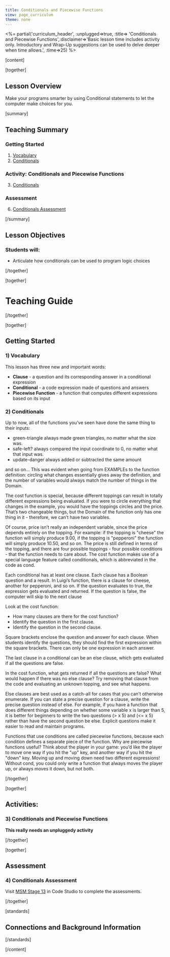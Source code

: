 ```yaml
---
title: Conditionals and Piecewise Functions
view: page_curriculum
theme: none
---
```



<%= partial('curriculum_header', :unplugged=>true, :title=> 'Conditionals and Piecewise Functions',:disclaimer=>'Basic lesson time includes activity only. Introductory and Wrap-Up suggestions can be used to delve deeper when time allows.', :time=>25) %>

[content]

[together]

## Lesson Overview
Make your programs smarter by using Conditional statements to let the computer make choices for you.

[summary]

## Teaching Summary
### **Getting Started**
 
1) [Vocabulary](#Vocab)
2) [Conditionals](#GetStarted)  

### **Activity: Conditionals and Piecewise Functions**  

3) [Conditionals](#Activity1)   

### **Assessment**
6) [Conditionals Assessment](#Assessment)

[/summary]

## Lesson Objectives 
### Students will:
- Articulate how conditionals can be used to program logic choices

[/together]

[together]

# Teaching Guide
[/together]

[together]

## Getting Started


### <a name="Vocab"></a> 1) Vocabulary
This lesson has three new and important words:<br/>

- **Clause** - a question and its corresponding answer in a conditional expression
- **Conditional** - a code expression made of questions and answers
- **Piecewise Function** - a function that computes different expressions based on its input

### <a name="GetStarted"></a> 2) Conditionals

Up to now, all of the functions you’ve seen have done the same thing to their inputs:

- green-triangle always made green triangles, no matter what the size was.
- safe-left? always compared the input coordinate to 0, no matter what that input was.
- update-danger always added or subtracted the same amount

and so on...
This was evident when going from EXAMPLEs to the function definition: circling what changes essentially gives away the definition, and the number of variables would always match the number of things in the Domain.

The cost function is special, because different toppings can result in totally different expressions being evaluated. If you were to circle everything that changes in the example, you would have the toppings circles and the price. That’s two changeable things, but the Domain of the function only has one thing in it - therefore, we can’t have two variables.

Of course, price isn’t really an independent variable, since the price depends entirely on the topping. For example: if the topping is "cheese" the function will simply produce 9.00, if the topping is "pepperoni" the function will simply produce 10.50, and so on. The price is still defined in terms of the topping, and there are four possible toppings - four possible conditions - that the function needs to care about. The cost function makes use of a special language feature called conditionals, which is abbreviated in the code as cond.

Each conditional has at least one clause. Each clause has a Boolean question and a result. In Luigi’s function, there is a clause for cheese, another for pepperoni, and so on. If the question evaluates to true, the expression gets evaluated and returned. If the question is false, the computer will skip to the next clause

Look at the cost function:

- How many clauses are there for the cost function?
- Identify the question in the first clause.
- Identify the question in the second clause.

Square brackets enclose the question and answer for each clause. When students identify the questions, they should find the first expression within the square brackets. There can only be one expression in each answer.

The last clause in a conditional can be an else clause, which gets evaluated if all the questions are false.

In the cost function, what gets returned if all the questions are false? What would happen if there was no else clause? Try removing that clause from the code and evaluating an unknown topping, and see what happens.

Else clauses are best used as a catch-all for cases that you can’t otherwise enumerate. If you can state a precise question for a clause, write the precise question instead of else. For example, if you have a function that does different things depending on whether some variable x is larger than 5, it is better for beginners to write the two questions (> x 5) and (<= x 5) rather than have the second question be else. Explicit questions make it easier to read and maintain programs.

Functions that use conditions are called piecewise functions, because each condition defines a separate piece of the function. Why are piecewise functions useful? Think about the player in your game: you’d like the player to move one way if you hit the "up" key, and another way if you hit the "down" key. Moving up and moving down need two different expressions! Without cond, you could only write a function that always moves the player up, or always moves it down, but not both.
 
[/together]

[together]

## Activities:
### <a name="Activity1"></a> 3) Conditionals and Piecewise Functions

**This really needs an unpluggedy activity**


[/together]

[together]

## Assessment 
### <a name="Assessment"></a>4) Conditionals Assessment

Visit [MSM Stage 13](http://studio.code.org/s/msm/stage/17/puzzle/1) in Code Studio to complete the assessments.

[/together]

[standards]

## Connections and Background Information




[/standards]

[/content]

<link rel="stylesheet" type="text/css" href="../docs/morestyle.css"/>
